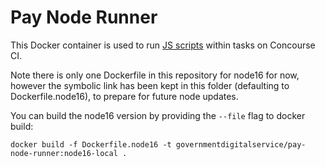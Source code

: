 # Pay Node Runner

This Docker container is used to run [JS scripts](https://github.com/alphagov/pay-ci/tree/master/ci/scripts)
within tasks on Concourse CI.

Note there is only one Dockerfile in this repository for node16 for now, however the symbolic link 
has been kept in this folder (defaulting to Dockerfile.node16), to prepare for future node updates.

You can build the node16 version by providing the `--file` flag to docker build:

```
docker build -f Dockerfile.node16 -t governmentdigitalservice/pay-node-runner:node16-local .
```
